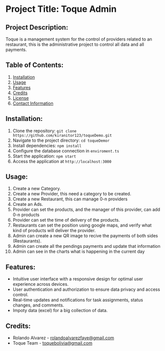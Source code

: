 # Project Title: Toque Admin

## Project Description:
Toque is a management system for the control of providers related to an restaurant, this is the administrative project to control all data and all payments.

## Table of Contents:
1. [Installation](#installation)
2. [Usage](#usage)
3. [Features](#features)
6. [Credits](#credits)
7. [License](#license)
8. [Contact Information](#contact-information)

## Installation:
1. Clone the repository: `git clone https://github.com/kiranitor123/toqueDemo.git`
2. Navigate to the project directory: `cd toqueDemor`
3. Install dependencies: `npm install`
4. Configure the database connection in `enviroment.ts`
5. Start the application: `npm start`
6. Access the application at `http://localhost:3000`

## Usage:
1. Create a new Category.
2. Create a new Provider, this need a category to be created.
3. Create a new Restaurant, this can manage 0-n providers
4. Create an Ads.
5. Provider can set the products, and the manager of this provider, can add 0-n products
6. Provider can set the time of delivery of the products.
7. Restaurants can set the position using google maps, and verify what kind of products will deliver the provider.
8. Admin can create a new QR image to recive the payments of both sides (Restaurants).
9. Admin can create all the pendings payments and update that information
10. Admin can see in the charts what is happening in the current day

## Features:
- Intuitive user interface with a responsive design for optimal user experience across devices.
- User authentication and authorization to ensure data privacy and access control.
- Real-time updates and notifications for task assignments, status changes, and comments.
- Impoty data (excel) for a big collection of data.


## Credits:
- Rolando Alvarez - rolandoalvarezfaye@gmail.com
- Toque Team - toquebolivia@gmail.com
